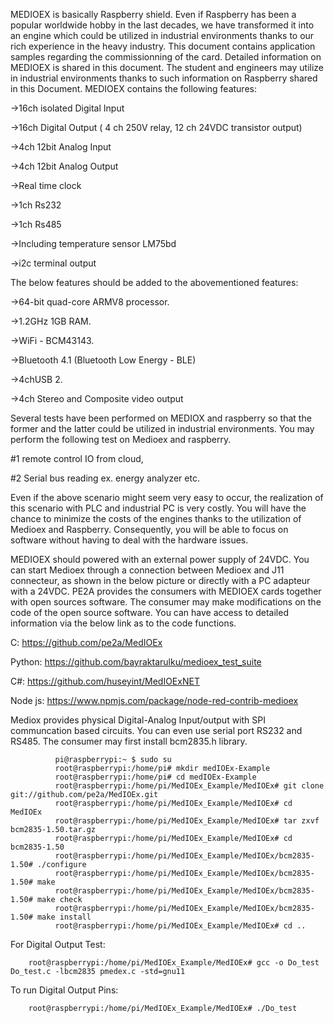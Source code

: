 MEDIOEX is basically Raspberry shield. Even if Raspberry has been a popular worldwide hobby in the last decades, we have transformed it into an engine which could be utilized in industrial environments thanks to our rich experience in the heavy industry. This document contains application samples regarding the commissionning of the card. Detailed information on MEDIOEX is shared in this document. The student and engineers may utilize in industrial environments thanks to such information on Raspberry shared in this Document. 
MEDIOEX contains the following features:

->16ch isolated Digital Input

->16ch Digital Output ( 4 ch 250V relay, 12 ch 24VDC transistor output)

->4ch 12bit Analog Input  

->4ch 12bit Analog Output 

->Real time clock

->1ch Rs232

->1ch Rs485

->Including temperature sensor LM75bd

->i2c terminal output 

The below features should be added to the abovementioned features:

->64-bit quad-core ARMV8 processor.

->1.2GHz 1GB RAM.

->WiFi - BCM43143.

->Bluetooth 4.1 (Bluetooth Low Energy - BLE)

->4chUSB 2.

->4ch Stereo and Composite video output

Several tests have been performed on MEDIOX and raspberry so that the former and the latter could be utilized in industrial environments. You may perform the following test on Medioex and raspberry.

#1 remote control IO from cloud,

#2 Serial bus reading ex. energy analyzer etc.

Even if the above scenario might seem very easy to occur, the realization of this scenario with PLC and industrial PC is very costly. You will have the chance to minimize the costs of the engines thanks to the utilization of Medioex and Raspberry. Consequently, you will be able to focus on software without having to deal with the hardware issues. 

MEDIOEX should powered with an external power supply of 24VDC. You can start Medioex through a connection between Medioex and J11 connecteur, as shown in the below picture or directly with a PC adapteur with a 24VDC.
PE2A provides the consumers with MEDIOEX cards together with open sources software. The consumer may make modifications on the code of the open source software. You can have access to detailed information via the below link as to the code functions. 

C: https://github.com/pe2a/MedIOEx

Python: https://github.com/bayraktarulku/medioex_test_suite

C#: https://github.com/huseyint/MedIOExNET

Node js: https://www.npmjs.com/package/node-red-contrib-medioex

Mediox provides physical Digital-Analog Input/output with SPI communcation based circuits. You can even use serial port RS232 and RS485. The consumer may first install bcm2835.h library.

              pi@raspberrypi:~ $ sudo su
              root@raspberrypi:/home/pi# mkdir medIOEx-Example
              root@raspberrypi:/home/pi# cd medIOEx-Example
              root@raspberrypi:/home/pi/MedIOEx_Example/MedIOEx# git clone git://github.com/pe2a/MedIOEx.git
              root@raspberrypi:/home/pi/MedIOEx_Example/MedIOEx# cd MedIOEx
              root@raspberrypi:/home/pi/MedIOEx_Example/MedIOEx# tar zxvf bcm2835-1.50.tar.gz
              root@raspberrypi:/home/pi/MedIOEx_Example/MedIOEx# cd bcm2835-1.50
              root@raspberrypi:/home/pi/MedIOEx_Example/MedIOEx/bcm2835-1.50# ./configure
              root@raspberrypi:/home/pi/MedIOEx_Example/MedIOEx/bcm2835-1.50# make
              root@raspberrypi:/home/pi/MedIOEx_Example/MedIOEx/bcm2835-1.50# make check
              root@raspberrypi:/home/pi/MedIOEx_Example/MedIOEx/bcm2835-1.50# make install
              root@raspberrypi:/home/pi/MedIOEx_Example/MedIOEx# cd ..

For Digital Output Test:

		root@raspberrypi:/home/pi/MedIOEx_Example/MedIOEx# gcc -o Do_test Do_test.c -lbcm2835 pmedex.c -std=gnu11

To run Digital Output Pins:
   						
		root@raspberrypi:/home/pi/MedIOEx_Example/MedIOEx# ./Do_test 
